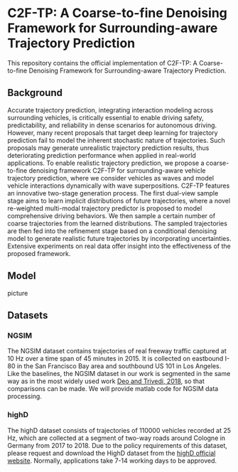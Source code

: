 # C2F-TP: A Coarse-to-fine Denoising Framework for Surrounding-aware Trajectory Prediction
This repository contains the official implementation of C2F-TP: A Coarse-to-fine Denoising Framework for Surrounding-aware Trajectory Prediction.
## Background
Accurate trajectory prediction, integrating interaction modeling across surrounding vehicles, is critically essential to enable driving safety, predictability, and reliability in dense scenarios for autonomous driving. However, many recent proposals that target deep learning for trajectory prediction fail to model the inherent stochastic nature of trajectories. Such proposals may generate unrealistic trajectory prediction results, thus deteriorating prediction performance when applied in real-world applications. To enable realistic trajectory prediction, we propose a coarse-to-fine denoising framework C2F-TP for surrounding-aware vehicle trajectory prediction, where we consider vehicles as waves and model vehicle interactions dynamically with wave superpositions. C2F-TP features an innovative two-stage generation process. The first dual-view sample stage aims to learn implicit distributions of future trajectories, where a novel re-weighted multi-modal trajectory predictor is proposed to model comprehensive driving behaviors. We then sample a certain number of coarse trajectories from the learned distributions. The sampled trajectories are then fed into the refinement stage based on a conditional denoising model to generate realistic future trajectories by incorporating uncertainties. Extensive experiments on real data offer insight into the effectiveness of the proposed framework. 
## Model
picture
## Datasets
### NGSIM
The NGSIM dataset contains trajectories of real freeway traffic captured at 10 Hz over a time span of 45 minutes in 2015. It is collected on eastbound I-80 in the San Francisco Bay area and southbound US 101 in Los Angeles. Like the baselines, the NGSIM dataset in our work is segmented in the same way as in the most widely used work [Deo and Trivedi, 2018](https://github.com/nachiket92/conv-social-pooling), so that comparisons can be made. We will provide matlab code for NGSIM data processing.
### highD
The highD dataset consists of trajectories of 110000 vehicles recorded at 25 Hz, which are collected at a segment of two-way roads around Cologne in Germany from 2017 to 2018. Due to the policy requirements of this dataset, please request and download the HighD dataset from the [highD official website](https://www.highd-dataset.com/). Normally, applications take 7-14 working days to be approved.
